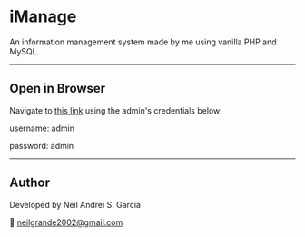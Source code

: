 # iManage

An information management system made by me using vanilla PHP and MySQL.

---

## Open in Browser

Navigate to [this link](https://adcamp-dashboard.vercel.app) using the admin's credentials below:

username: admin

password: admin

---

## Author

Developed by Neil Andrei S. Garcia

📧 neilgrande2002@gmail.com
